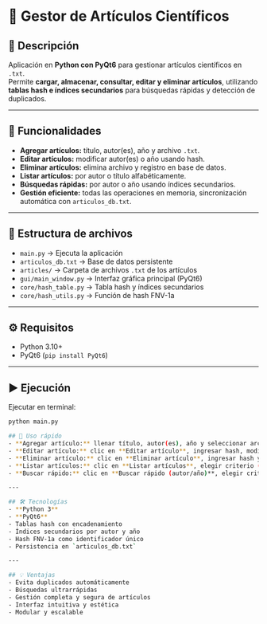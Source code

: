 # 📝 Gestor de Artículos Científicos

## 🌟 Descripción
Aplicación en **Python con PyQt6** para gestionar artículos científicos en `.txt`.  
Permite **cargar, almacenar, consultar, editar y eliminar artículos**, utilizando **tablas hash e índices secundarios** para búsquedas rápidas y detección de duplicados.

---

## 🚀 Funcionalidades
- **Agregar artículos:** título, autor(es), año y archivo `.txt`.  
- **Editar artículos:** modificar autor(es) o año usando hash.  
- **Eliminar artículos:** elimina archivo y registro en base de datos.  
- **Listar artículos:** por autor o título alfabéticamente.  
- **Búsquedas rápidas:** por autor o año usando índices secundarios.  
- **Gestión eficiente:** todas las operaciones en memoria, sincronización automática con `articulos_db.txt`.

---

## 📁 Estructura de archivos
- `main.py` → Ejecuta la aplicación  
- `articulos_db.txt` → Base de datos persistente  
- `articles/` → Carpeta de archivos `.txt` de los artículos  
- `gui/main_window.py` → Interfaz gráfica principal (PyQt6)  
- `core/hash_table.py` → Tabla hash y índices secundarios  
- `core/hash_utils.py` → Función de hash FNV-1a

---

## ⚙️ Requisitos
- Python 3.10+  
- PyQt6 (`pip install PyQt6`)

---

## ▶️ Ejecución
Ejecutar en terminal:

```bash
python main.py

## 📝 Uso rápido
- **Agregar artículo:** llenar título, autor(es), año y seleccionar archivo `.txt`. Presionar **Guardar artículo**.  
- **Editar artículo:** clic en **Editar artículo**, ingresar hash, modificar autor(es) y/o año.  
- **Eliminar artículo:** clic en **Eliminar artículo**, ingresar hash y confirmar.  
- **Listar artículos:** clic en **Listar artículos**, elegir criterio (Autor/Título).  
- **Buscar rápido:** clic en **Buscar rápido (autor/año)**, elegir criterio e ingresar valor.

---

## 🛠 Tecnologías
- **Python 3**  
- **PyQt6**  
- Tablas hash con encadenamiento  
- Índices secundarios por autor y año  
- Hash FNV-1a como identificador único  
- Persistencia en `articulos_db.txt`

---

## 💡 Ventajas
- Evita duplicados automáticamente  
- Búsquedas ultrarrápidas  
- Gestión completa y segura de artículos  
- Interfaz intuitiva y estética  
- Modular y escalable
